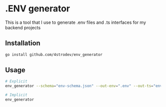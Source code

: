 # .ENV generator
This is a tool that I use to generate .env files and .ts interfaces for my backend projects

## Installation
```sh
go install github.com/4strodev/env_generator
```

## Usage
```sh
# Explicit
env_generator --schema="env-schema.json" --out-env=".env" --out-ts="env-variables.ts"

# Implicit
env_generator
```
